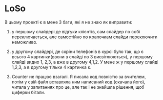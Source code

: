 # LoSo

В цьому проекті є в мене 3 баги, які я не знаю як виправити:
1) у першому слайдері де відгуки клієнтів, сам слайдер по собі переключається, але самостійно по крапочкам слайди переключити неможливо.

2) у другому слайдері, де скріни телефонів в курсі було так, що є всього 4 картинки(ввони в слайді по 3 висвітлюються), у першому слайді видно 1, 2,3, а вже в другому 4,1,2. У мене ж у першому слайді 1,2,3, а в другому тільки 4 картинка є.

3) Counter не працює взагалі. Я писала код повністю за вчителем, потім у свій файл вставляла ним написаний код (скачала його), читала у запитаннях про це, але так і не знайшла рішення, щоб циферки бігали.
